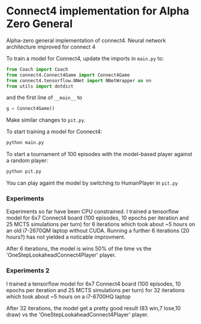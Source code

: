 # Connect4 implementation for Alpha Zero General

Alpha-zero general implementation of connect4.
Neural network architecture improved for connect 4

To train a model for Connect4, update the imports in ```main.py``` to:
```python
from Coach import Coach
from connect4.Connect4Game import Connect4Game
from connect4.tensorflow.NNet import NNetWrapper as nn
from utils import dotdict
```

and the first line of ```__main__``` to
```python
g = Connect4Game()
```

Make similar changes to ```pit.py```.

To start training a model for Connect4:
```bash
python main.py
```
To start a tournament of 100 episodes with the model-based player against a random player:
```bash
python pit.py
```
You can play againt the model by switching to HumanPlayer in ```pit.py```

### Experiments

Experiments so far have been CPU constrained. I trained a tensorflow model for 6x7 Connect4 board (100 episodes,
10 epochs per iteration and 25 MCTS simulations per turn) for 6 iterations which took about ~5 hours on an old
i7-2670QM laptop without CUDA.  Running a further 6 iterations (20 hours?) has not yielded a noticable improvment.

After 6 iterations, the model is wins 50% of the time vs the 'OneStepLookaheadConnect4Player' player.


### Experiments 2 
I trained a tensorflow model for 6x7 Connect4 board (100 episodes,
10 epochs per iteration and 25 MCTS simulations per turn) for 32 iterations which took about ~5 hours on a i7-6700HQ laptop

After 32 iterations, the model get a pretty good result (83 win,7 lose,10 draw)  vs the 'OneStepLookaheadConnect4Player' player.
